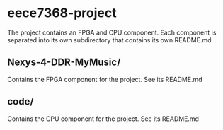 # eece7368-project
The project contains an FPGA and CPU component. Each component is separated into its own subdirectory that contains its own README.md

## Nexys-4-DDR-MyMusic/
Contains the FPGA component for the project. See its README.md

## code/
Contains the CPU component for the project. See its README.md
